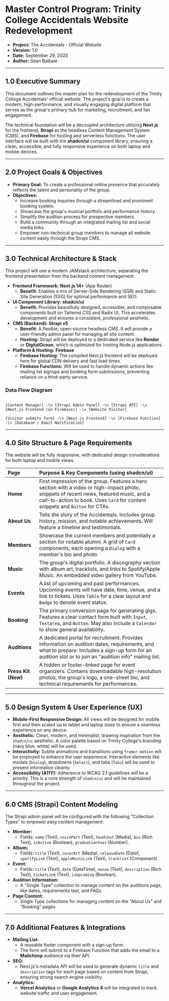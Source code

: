 # Master Control Program: Trinity College Accidentals Website Redevelopment

-   **Project:** The Accidentals - Official Website
-   **Version:** 1.0
-   **Date:** September 29, 2025
-   **Author:** Sean Balbale

---

## 1.0 Executive Summary

This document outlines the master plan for the redevelopment of the Trinity College Accidentals' official website. The project's goal is to create a modern, high-performance, and visually engaging digital platform that serves as the group's primary hub for marketing, recruitment, and fan engagement.

The technical foundation will be a decoupled architecture utilizing **Next.js** for the frontend, **Strapi** as the headless Content Management System (CMS), and **Firebase** for hosting and serverless functions. The user interface will be built with the **shadcn/ui** component library, ensuring a clean, accessible, and fully responsive experience on both laptop and mobile devices.

---

## 2.0 Project Goals & Objectives

-   **Primary Goal:** To create a professional online presence that accurately reflects the talent and personality of the group.
-   **Objectives:**
    -   Increase booking inquiries through a streamlined and prominent booking system.
    -   Showcase the group's musical portfolio and performance history.
    -   Simplify the audition process for prospective members.
    -   Build a community through an integrated mailing list and social media links.
    -   Empower non-technical group members to manage all website content easily through the Strapi CMS.

---

## 3.0 Technical Architecture & Stack

This project will use a modern JAMstack architecture, separating the frontend presentation from the backend content management.

-   **Frontend Framework:** **Next.js 14+** (App Router)
    -   **Benefit:** Enables a mix of Server-Side Rendering (SSR) and Static Site Generation (SSG) for optimal performance and SEO.
-   **UI Component Library:** **shadcn/ui**
    -   **Benefit:** Provides beautifully designed, accessible, and composable components built on Tailwind CSS and Radix UI. This accelerates development and ensures a consistent, professional aesthetic.
-   **CMS (Backend):** **Strapi v5**
    -   **Benefit:** A flexible, open-source headless CMS. It will provide a user-friendly admin panel for managing all site content.
    -   **Hosting:** Strapi will be deployed to a dedicated service like **Render** or **DigitalOcean**, which is optimized for hosting Node.js applications.
-   **Platform & Hosting:** **Firebase**
    -   **Firebase Hosting:** The compiled Next.js frontend will be deployed here for global CDN delivery and fast load times.
    -   **Firebase Functions:** Will be used to handle dynamic actions like mailing list signups and booking form submissions, preventing reliance on a third-party service.

### Data Flow Diagram

```

[Content Manager] -\> [Strapi Admin Panel] -\> [Strapi API] -\> [Next.js Frontend (on Firebase)] -\> [Website Visitor]

[Visitor submits form] -\> [Next.js Frontend] -\> [Firebase Function] -\> [Database / Email Notification]

```

---

## 4.0 Site Structure & Page Requirements

The website will be fully responsive, with dedicated design considerations for both laptop and mobile views.

| Page              | Purpose & Key Components (using shadcn/ui)                                                                                                                              |
| :---------------- | :---------------------------------------------------------------------------------------------------------------------------------------------------------------------- |
| **Home** | First impression of the group. Features a hero section with a video or high-impact photo, snippets of recent news, featured music, and a call-to-action to book. Uses `Card` for content snippets and `Button` for CTAs. |
| **About Us** | Tells the story of the Accidentals. Includes group history, mission, and notable achievements. Will feature a timeline and testimonials.                                |
| **Members** | Showcase the current members and potentially a section for notable alumni. A grid of `Card` components, each opening a `Dialog` with a member's bio and photo.        |
| **Music** | The group's digital portfolio. A discography section with album art, tracklists, and links to Spotify/Apple Music. An embedded video gallery from YouTube.                 |
| **Events** | A list of upcoming and past performances. Upcoming events will have date, time, venue, and a link to tickets. Uses `Table` for a clear layout and `Badge` to denote event status. |
| **Booking** | The primary conversion page for generating gigs. Features a clear contact form built with `Input`, `Textarea`, and `Button`. May also include a `Calendar` to show general availability. |
| **Auditions** | A dedicated portal for recruitment. Provides information on audition dates, requirements, and what to prepare. Includes a sign-up form for an audition slot or to join an "audition info" mailing list. |
| **Press Kit (New)** | A hidden or footer-linked page for event organizers. Contains downloadable high-resolution photos, the group's logo, a one-sheet bio, and technical requirements for performances. |

---

## 5.0 Design System & User Experience (UX)

-   **Mobile-First Responsive Design:** All views will be designed for mobile first and then scaled up to tablet and laptop sizes to ensure a seamless experience on any device.
-   **Aesthetic:** Clean, modern, and minimalist, drawing inspiration from the `shadcn/ui` aesthetic. A color palette based on Trinity College's branding (navy blue, white) will be used.
-   **Interactivity:** Subtle animations and transitions using `framer-motion` will be employed to enhance the user experience. Interactive elements like modals (`Dialog`), dropdowns (`Select`), and tabs (`Tabs`) will be used to present information cleanly.
-   **Accessibility (A11Y):** Adherence to WCAG 2.1 guidelines will be a priority. This is a core strength of `shadcn/ui` and will be maintained throughout the project.

---

## 6.0 CMS (Strapi) Content Modeling

The Strapi admin panel will be configured with the following "Collection Types" to empower easy content management:

-   **Member:**
    -   Fields: `name` (Text), `voicePart` (Text), `headshot` (Media), `bio` (Rich Text), `isActive` (Boolean), `graduationYear` (Number).
-   **Album:**
    -   Fields: `title` (Text), `coverArt` (Media), `releaseDate` (Date), `spotifyLink` (Text), `appleMusicLink` (Text), `tracklist` (Component).
-   **Event:**
    -   Fields: `title` (Text), `date` (DateTime), `venue` (Text), `description` (Rich Text), `ticketLink` (Text), `isUpcoming` (Boolean).
-   **Audition Information:**
    -   A "Single Type" collection to manage content on the auditions page, like dates, requirements text, and FAQs.
-   **Page Content:**
    -   Single Type collections for managing content on the "About Us" and "Booking" pages.

---

## 7.0 Additional Features & Integrations

-   **Mailing List:**
    -   A reusable footer component with a sign-up form.
    -   The form will submit to a Firebase Function that adds the email to a **Mailchimp** audience via their API.
-   **SEO:**
    -   Next.js's metadata API will be used to generate dynamic `title` and `description` tags for each page based on content from Strapi, ensuring strong search engine visibility.
-   **Analytics:**
    -   **Vercel Analytics** or **Google Analytics 4** will be integrated to track website traffic and user engagement.
